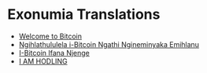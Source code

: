 # Exonumia Translations

<LanguageDropdown/>

- [Welcome to Bitcoin](/zaf/nr/)
- [Ngihlathululela i-Bitcoin Ngathi Ngineminyaka Emihlanu](/zaf/nr/explain-bitcoin-like-im-five)
- [I-Bitcoin Ifana Njenge](/zaf/nr/bitcoin-is-like)
- [I AM HODLING](/zaf/nr/i-am-hodling)
